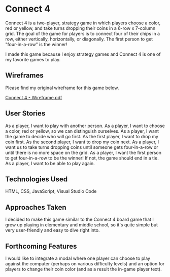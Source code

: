# Connect 4
Connect 4 is a two-player, strategy game in which players choose a color, red or yellow, and take turns dropping their coins in a 6-row x 7-column grid. The goal of the game for players is to connect four of their chips in a row, either vertically, horizontally, or diagonally. The first person to get "four-in-a-row" is the winner!

I made this game because I enjoy strategy games and Connect 4 is one of my favorite games to play.

## Wireframes
Please find my original wireframe for this game below.

[Connect 4 - Wireframe.pdf](https://github.com/Tracy-To/Connect-4/files/14544698/Connect.4.-.Wireframe.pdf)

## User Stories
As a player, I want to play with another person.
As a player, I want to choose a color, red or yellow, so we can distinguish ourselves.
As a player, I want the game to decide who will go first.
As the first player, I want to drop my coin first.
As the second player, I want to drop my coin next.
As a player, I want us to take turns dropping coins until someone gets four-in-a-row or until there is no more space on the grid.
As a player, I want the first person to get four-in-a-row to be the winner! If not, the game should end in a tie.
As a player, I want to be able to play again.

## Technologies Used
HTML, CSS, JavaScript, Visual Studio Code

## Approaches Taken
I decided to make this game similar to the Connect 4 board game that I grew up playing in elementary and middle school, so it's quite simple but very user-friendly and easy to dive right into. 

## Forthcoming Features
I would like to integrate a modal where one player can choose to play against the computer (perhaps on various difficulty levels) and an option for players to change their coin color (and as a result the in-game player text).